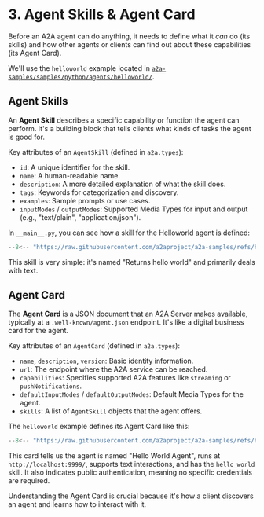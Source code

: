 # 3. Agent Skills & Agent Card

Before an A2A agent can do anything, it needs to define what it _can_ do (its skills) and how other agents or clients can find out about these capabilities (its Agent Card).

We'll use the `helloworld` example located in [`a2a-samples/samples/python/agents/helloworld/`]().

## Agent Skills

An **Agent Skill** describes a specific capability or function the agent can perform. It's a building block that tells clients what kinds of tasks the agent is good for.

Key attributes of an `AgentSkill` (defined in `a2a.types`):

*   `id`: A unique identifier for the skill.
*   `name`: A human-readable name.
*   `description`: A more detailed explanation of what the skill does.
*   `tags`: Keywords for categorization and discovery.
*   `examples`: Sample prompts or use cases.
*   `inputModes` / `outputModes`: Supported Media Types for input and output (e.g., "text/plain", "application/json").

In `__main__.py`, you can see how a skill for the Helloworld agent is defined:

```python
--8<-- "https://raw.githubusercontent.com/a2aproject/a2a-samples/refs/heads/main/samples/python/agents/helloworld/__main__.py:AgentSkill"
```

This skill is very simple: it's named "Returns hello world" and primarily deals with text.

## Agent Card

The **Agent Card** is a JSON document that an A2A Server makes available, typically at a `.well-known/agent.json` endpoint. It's like a digital business card for the agent.

Key attributes of an `AgentCard` (defined in `a2a.types`):

*   `name`, `description`, `version`: Basic identity information.
*   `url`: The endpoint where the A2A service can be reached.
*   `capabilities`: Specifies supported A2A features like `streaming` or `pushNotifications`.
*   `defaultInputModes` / `defaultOutputModes`: Default Media Types for the agent.
*   `skills`: A list of `AgentSkill` objects that the agent offers.

The `helloworld` example defines its Agent Card like this:

```python
--8<-- "https://raw.githubusercontent.com/a2aproject/a2a-samples/refs/heads/main/samples/python/agents/helloworld/__main__.py:AgentCard"
```

This card tells us the agent is named "Hello World Agent", runs at `http://localhost:9999/`, supports text interactions, and has the `hello_world` skill. It also indicates public authentication, meaning no specific credentials are required.

Understanding the Agent Card is crucial because it's how a client discovers an agent and learns how to interact with it.

